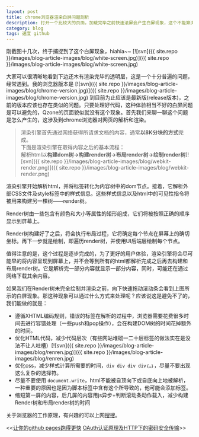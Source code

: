 ```yaml
---
layout: post
title: chrome浏览器渲染白屏问题剖析
description: 打开一个比较大的页面，加载完毕之前快速滚屏会产生白屏现象，这个不能算浏览器的bug，那它是怎么造成的呢？
category: blog
tags: 速度 github
---
```


刚截图十几次，终于捕捉到了这个白屏现象，hiahia~~
[![svn]({{ site.repo }}/images/blog-article-images/blog/white-screen.jpg)]({{ site.repo }}/images/blog-article-images/blog/white-screen.jpg)

大家可以很清晰地看到下边还木有渲染完毕的透明层，这是一个十分普遍的问题，经常遇到。我的浏览器版本是
[![svn]({{ site.repo }}/images/blog-article-images/blog/chrome-version.jpg)]({{ site.repo }}/images/blog-article-images/blog/chrome-version.jpg)
到目前为止应该是最新版(release版本)，之前的版本应该也存在类似的问题。只要处理好代码，这种体验相当不好的白屏问题是可以避免的，Qzone的页面貌似就没有这个现象。首先我们来聊一聊这个问题是怎么产生的，这涉及到chrome浏览器对网页的解析和渲染。

> 渲染引擎首先通过网络获得所请求文档的内容，通常**以8K分块的方式**完成。<br />下面是渲染引擎在取得内容之后的基本流程：<br />解析html以**构建dom树->构建render树->布局render树->绘制render树**[![svn]({{ site.repo }}/images/blog-article-images/blog/webkit-render.png)]({{ site.repo }}/images/blog-article-images/blog/webkit-render.png)

渲染引擎开始解析html，并将标签转化为内容树中的dom节点。接着，它解析外部CSS文件及style标签中的样式信息。这些样式信息以及html中的可见性指令将被用来构建另一棵树——render树。

Render树由一些包含有颜色和大小等属性的矩形组成，它们将被按照正确的顺序显示到屏幕上。

Render树构建好了之后，将会执行布局过程，它将确定每个节点在屏幕上的确切坐标。再下一步就是绘制，即遍历render树，并使用UI后端层绘制每个节点。

值得注意的是，这个过程是逐步完成的，为了更好的用户体验，渲染引擎将会尽可能早的将内容呈现到屏幕上，并不会等到所有的html都解析完成之后再去构建和布局render树。它是解析完一部分内容就显示一部分内容，同时，可能还在通过网络下载其余内容。

如果我们在Render树未完全绘制并渲染之前，向下快速拖动滚动条会看到上图所示的白屏现象。那这种现象可以通过什么方式来处理呢？应该说这是避免不了的，我们能做的就是：

- 遵循XHTML编码规则，错误的标签在解析的过程中，浏览器需要花费很多时间去进行容错处理（一些push和pop操作），会在构建DOM树的时间花掉额外的时间。
- 优化HTML代码，减少代码层次（有些网站堆砌一二十层标签的做法实在是没法不让人吐槽）[![svn]({{ site.repo }}/images/blog-article-images/blog/renren.jpg)]({{ site.repo }}/images/blog-article-images/blog/renren.jpg)
- 优化css，减少样式计算所需要的时间，`div div div div｛…｝`，尽量不要出现这么复杂的选择符。
- 尽量不要使用 `document.write`，html不能被自顶向下或自底向上地被解析，一种重要的原因也是因为脚本标签中含有这个所导致的，他可能会添加标签。
- 缩短第一屏的内容，后几屏的内容用js异步+判断滚动条动作载入，减少构建Render树和布局render树的时间

关于浏览器的工作原理，有兴趣的可以上网[搜搜](https://www.google.com.hk/search?q=%E6%B5%8F%E8%A7%88%E5%99%A8%E7%9A%84%E5%B7%A5%E4%BD%9C%E5%8E%9F%E7%90%86)。


<div class="page-ctrl">
	<span class="page-old" title="上一篇">&lt;&lt;<a href="/make-your-github-pages-more-faster">让你的github pages跑得更快</a></span>
	<span class="page-new" title="下一篇"><a href="/authentication-in-web">OAuth认证原理及HTTP下的密码安全传输</a>&gt;&gt;</span>
</div>